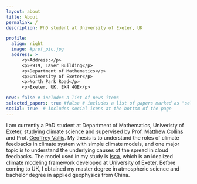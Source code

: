```yaml
---
layout: about
title: About
permalink: /
description: PhD student at University of Exeter, UK

profile:
  align: right
  image: #prof_pic.jpg
  address: >
      <p>Address:</p>
      <p>R919, Laver Building</p>
      <p>Department of Mathematics</p>
      <p>University of Exeter</p>
      <p>North Park Road</p>
      <p>Exeter, UK, EX4 4QE</p>

news: false # includes a list of news items
selected_papers: true #false # includes a list of papers marked as "selected={true}"
social: true  # includes social icons at the bottom of the page
---
```


I am currently a PhD student at Department of Mathematics, Univeristy of Exeter, studying climate science and supervised by Prof. [Matthew Collins](https://emps.exeter.ac.uk/mathematics/staff/mc369) and Prof. [Geoffrey Vallis](https://emps.exeter.ac.uk/mathematics/staff/gv219). My thesis is to understand the roles of climate feedbacks in climate system with simple climate models, and one major topic is to understand the underlying causes of the spread in cloud feedbacks. The model used in my study is [Isca](https://github.com/ExeClim/Isca), which is an idealized climate modeling framework developed at University of Exeter. Before coming to UK, I obtained my master degree in atmospheric science and bachelor degree in applied geophysics from China.

<!---
To understand the feedback processes with Isca, I have derived the radiative kernels for several radiation schemes in it and have developed a simple cloud scheme for it.
-->
